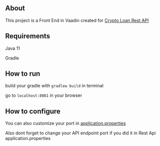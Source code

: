 ## About
This project is a Front End in Vaadin created for [Crypto Loan Rest API](https://github.com/wezik/cryptoloan)

## Requirements
Java 11

Gradle

## How to run
build your gradle with `gradlew build` in terminal

go to `localhost:8081` in your browser

## How to configure
You can also customize your port in [application.properties](https://github.com/wezik/cryptoloan-frontend/blob/main/src/main/resources/application.properties#L1)

Also dont forget to change your API endpoint port if you did it in Rest Api application.properties

